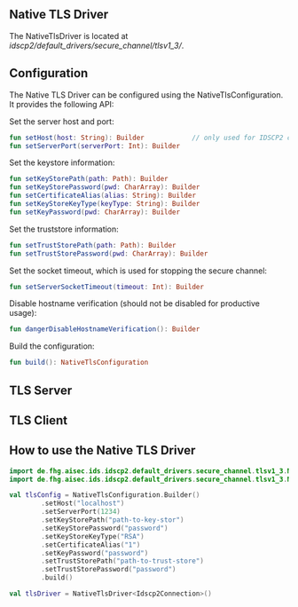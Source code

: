 ## Native TLS Driver

The NativeTlsDriver is located at *idscp2/default_drivers/secure_channel/tlsv1_3/*.

## Configuration

The Native TLS Driver can be configured using the NativeTlsConfiguration. It provides the following API:

Set the server host and port:
```kotlin
fun setHost(host: String): Builder            // only used for IDSCP2 clients
fun setServerPort(serverPort: Int): Builder
```

Set the keystore information:
```kotlin
fun setKeyStorePath(path: Path): Builder
fun setKeyStorePassword(pwd: CharArray): Builder
fun setCertificateAlias(alias: String): Builder
fun setKeyStoreKeyType(keyType: String): Builder
fun setKeyPassword(pwd: CharArray): Builder
```

Set the truststore information:
```kotlin
fun setTrustStorePath(path: Path): Builder
fun setTrustStorePassword(pwd: CharArray): Builder
```

Set the socket timeout, which is used for stopping the secure channel:
```kotlin
fun setServerSocketTimeout(timeout: Int): Builder
```

Disable hostname verification (should not be disabled for productive usage):
```kotlin
fun dangerDisableHostnameVerification(): Builder
```

Build the configuration:
```kotlin
fun build(): NativeTlsConfiguration
```

## TLS Server

## TLS Client

## How to use the Native TLS Driver
```kotlin
import de.fhg.aisec.ids.idscp2.default_drivers.secure_channel.tlsv1_3.NativeTlsConfiguration
import de.fhg.aisec.ids.idscp2.default_drivers.secure_channel.tlsv1_3.NativeTlsDriver
```

```kotlin
val tlsConfig = NativeTlsConfiguration.Builder()
        .setHost("localhost")
        .setServerPort(1234)
        .setKeyStorePath("path-to-key-stor")
        .setKeyStorePassword("password")
        .setKeyStoreKeyType("RSA")
        .setCertificateAlias("1")
        .setKeyPassword("password")
        .setTrustStorePath("path-to-trust-store")
        .setTrustStorePassword("password")
        .build()

val tlsDriver = NativeTlsDriver<Idscp2Connection>()
```